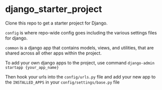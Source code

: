 # django_starter_project

Clone this repo to get a starter project for Django.

`config` is where repo-wide config goes including the various settings files for django.

`common` is a django app that contains models, views, and utilities, that are shared across all other apps within the project.

To add your own django apps to the project, use command `django-admin startapp {your_app_name}`

Then hook your urls into the `config/urls.py` file and add your new app to the `INSTALLED_APPS` in your `config/settings/base.py` file
